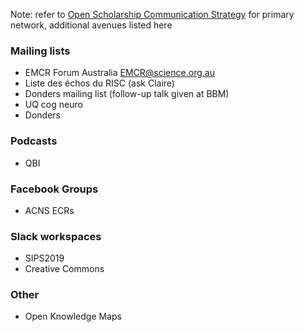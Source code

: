 Note: refer to [Open Scholarship Communication Strategy](https://github.com/Open-Scholarship-Strategy/site/edit/master/Communication_Strategy.md) for primary network, additional avenues listed here

### Mailing lists
* EMCR Forum Australia EMCR@science.org.au
* Liste des échos du RISC (ask Claire)
* Donders mailing list (follow-up talk given at BBM)
* UQ cog neuro
* Donders 

### Podcasts
* QBI

### Facebook Groups
* ACNS ECRs

### Slack workspaces
* SIPS2019 
* Creative Commons 

### Other
* Open Knowledge Maps 
